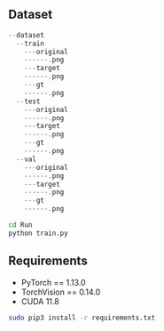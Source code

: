 ## Dataset

```C++
--dataset
  --train
  	---original
    ------.png
    ---target
    ------.png
    ---gt
    ------.png
  --test
    ---original
    ------.png
    ---target
    ------.png
    ---gt
    ------.png
  --val
    ---original
    ------.png
    ---target
    ------.png
    ---gt
    ------.png
```

```bash
cd Run
python train.py
```

## Requirements

- PyTorch == 1.13.0
- TorchVision == 0.14.0
- CUDA 11.8

```bash
sudo pip3 install -r requirements.txt
```
